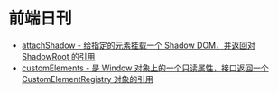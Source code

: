 # 前端日刊

* [attachShadow - 给指定的元素挂载一个 Shadow DOM，并返回对 ShadowRoot 的引用](https://developer.mozilla.org/zh-CN/docs/Web/API/Element/attachShadow)
* [customElements - 是 Window 对象上的一个只读属性，接口返回一个 CustomElementRegistry 对象的引用](https://developer.mozilla.org/zh-CN/docs/Web/API/Window/customElements)
